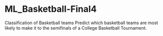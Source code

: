 # ML_Basketball-Final4
Classification of Basketball teams
Predict which basketball teams are most likely to make it to the semifinals of a College Basketball Tournament.

